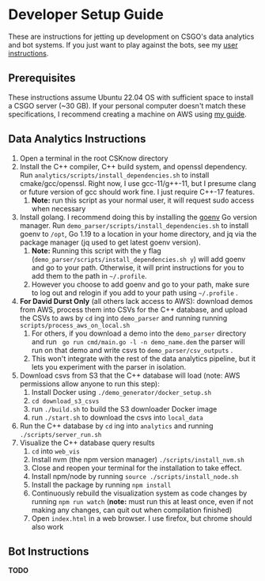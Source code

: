 # Developer Setup Guide
These are instructions for jetting up development on CSGO's data analytics and bot systems.
If you just want to play against the bots, see my
[user instructions](https://github.com/David-Durst/csknow/blob/master/docs/bot_user_instructions.md).

## Prerequisites
These instructions assume Ubuntu 22.04 OS with sufficient space to install a
CSGO server (~30 GB). If your personal computer doesn't match these
specifications, I recommend creating a machine on AWS using [my
guide](https://github.com/David-Durst/csknow/blob/master/docs/aws_machine_creation_guide.md).

## Data Analytics Instructions
1. Open a terminal in the root CSKnow directory
1. Install the C++ compiler, C++ build system, and openssl dependency. Run
   `analytics/scripts/install_dependencies.sh` to install cmake/gcc/openssl. Right now, I
   use gcc-11/g++-11, but I presume clang or future version of gcc should work
   fine. I just require C++-17 features.
   1. **Note:** run this script as your normal user, it will request sudo access when necessary
2. Install golang. I recommend doing this by installing the
   [goenv](https://github.com/Spacewalkio/Goenv) Go version manager. Run
   `demo_parser/scripts/install_dependencies.sh` to install goenv to `/opt`,
   Go 1.19 to a location in your home directory, and jq via the package manager
   (jq used to get latest goenv version).
    1. **Note:** Running this script with the y flag
       (`demo_parser/scripts/install_dependencies.sh y`) will add goenv and
       go to your path. Otherwise, it will print instructions for you to add
       them to the path in `~/.profile`.
    4. However you choose to add goenv and go to your path, make sure to log out
       and relogin if you add to your path using `~/.profile` .
3. **For David Durst Only** (all others lack access to AWS): download demos from
   AWS, process them into CSVs for the C++ database, and upload the CSVs to aws
   by `cd` ing into `demo_parser` and running running
   `scripts/process_aws_on_local.sh`
    1. For others, if you download a demo into the `demo_parser` directory and
       run ` go run cmd/main.go -l -n demo_name.dem` the parser will run on that
       demo and write csvs to `demo_parser/csv_outputs` .
    2. This won't integrate with the rest of the data analytics pipeline, but it
       lets you experiment with the parser in isolation.
4. Download csvs from S3 that the C++ database will load (note: AWS
   permissions allow anyone to run this step):
    1. Install Docker using `./demo_generator/docker_setup.sh`
    1. `cd download_s3_csvs`
    2. run `./build.sh` to build the S3 downloader Docker image
    3. run `./start.sh` to download the csvs into `local_data`
5. Run the C++ database by `cd` ing into `analytics` and running `./scripts/server_run.sh`
6. Visualize the C++ database query results
    1. `cd` into `web_vis`
    2. Install nvm (the npm version manager) `./scripts/install_nvm.sh`
    2. Close and reopen your terminal for the installation to take effect.
    3. Install npm/node by running `source ./scripts/install_node.sh` 
    4. Install the package by running `npm install`
    5. Continuously rebuild the visualization system as code changes by running
       `npm run watch` (**note:** must run this at least once, even if not making
       any changes, can quit out when compilation finished)
    6. Open `index.html` in a web browser. I use firefox, but chrome should also work

## Bot Instructions
**TODO**
